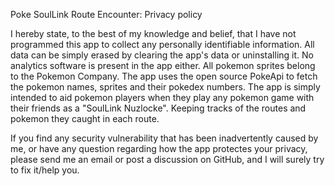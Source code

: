 Poke SoulLink Route Encounter: Privacy policy

 I hereby state, to the best of my knowledge and belief, that I have not programmed this app to collect any personally identifiable information. All data can be simply erased by clearing the app's data or uninstalling it. No analytics software is present in the app either. All pokemon sprites belong to the Pokemon Company. The app uses the open source PokeApi to fetch the pokemon names, sprites and their pokedex numbers. The app is simply intended to aid pokemon players when they play any pokemon game with their friends as a "SoulLink Nuzlocke". Keeping tracks of the routes and pokemon they caught in each route.


If you find any security vulnerability that has been inadvertently caused by me, or have any question regarding how the app protectes your privacy, please send me an email or post a discussion on GitHub, and I will surely try to fix it/help you.
